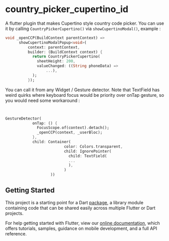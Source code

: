 # country_picker_cupertino_id

A flutter plugin that makes Cupertino style country code picker. You can use it by calling ```CountryPickerCupertino()``` via ```showCupertinoModal()```, example :

```dart
void _openCCP(BuildContext parentContext) =>
      showCupertinoModalPopup<void>(
          context: parentContext,
          builder: (BuildContext context) {
            return CountryPickerCupertino(
              sheetHeight: 200,
              valueChanged: ((String phoneData) =>
                  ...),
            );
          });
  ```
  You can call it from any Widget / Gesture detector. Note that TextField has weird quirks where keyboard focus would be priority over onTap gesture, so you would need some workaround :
  
  ```dart
  
  
  GestureDetector(
              onTap: () {
                FocusScope.of(context).detach();
                _openCCP(context, _userBloc);
              },
              child: Container(
                            color: Colors.transparent,
                            child: IgnorePointer(
                              child: TextField(
                              ...
                              ),
                            )
                      ))
   ```

## Getting Started

This project is a starting point for a Dart
[package](https://flutter.io/developing-packages/),
a library module containing code that can be shared easily across
multiple Flutter or Dart projects.

For help getting started with Flutter, view our 
[online documentation](https://flutter.io/docs), which offers tutorials, 
samples, guidance on mobile development, and a full API reference.
